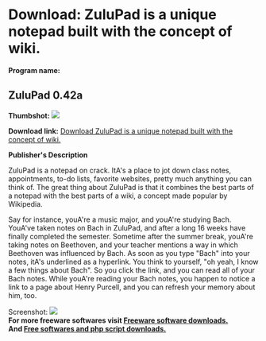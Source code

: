 # Download: ZuluPad is a unique notepad built with the concept of wiki.

**Program name:**

## ZuluPad 0.42a

  
**Thumbshot:** ![](http://www.freewarefiles.com/screenshot/zulupad4_md.gif)   
  
**Download link:** [Download ZuluPad is a unique notepad built with the concept of wiki.](http://freesoftwares.boysofts.com/ZuluPad-a_program_18481.html)  
  


**Publisher's Description**  
  


ZuluPad is a notepad on crack. ItA's a place to jot down class notes, appointments, to-do lists, favorite websites, pretty much anything you can think of. The great thing about ZuluPad is that it combines the best parts of a notepad with the best parts of a wiki, a concept made popular by Wikipedia. 

Say for instance, youA're a music major, and youA're studying Bach. YouA've taken notes on Bach in ZuluPad, and after a long 16 weeks have finally completed the semester. Sometime after the summer break, youA're taking notes on Beethoven, and your teacher mentions a way in which Beethoven was influenced by Bach. As soon as you type "Bach" into your notes, itA's underlined as a hyperlink. You think to yourself, "oh yeah, I know a few things about Bach". So you click the link, and you can read all of your Bach notes. While youA're reading your Bach notes, you happen to notice a link to a page about Henry Purcell, and you can refresh your memory about him, too.

  
  
Screenshot: ![](http://www.freewarefiles.com/screenshot/zulupad4.gif)   
**For more freeware softwares visit [Freeware software downloads.](http://freesoftwares.boysofts.com/)**   
**And [Free softwares and php script downloads.](http://www.boysofts.com/)**
